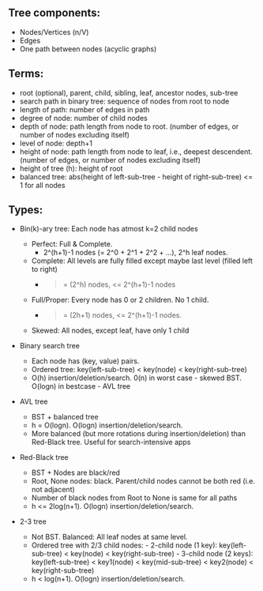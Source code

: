 ## Tree components:
- Nodes/Vertices (n/V)
- Edges
- One path between nodes (acyclic graphs)

## Terms:
- root (optional), parent, child, sibling, leaf, ancestor nodes, sub-tree
- search path in binary tree: sequence of nodes from root to node
- length of path: number of edges in path 
- degree of node: number of child nodes
- depth of node: path length from node to root. (number of edges, or number of nodes excluding itself)
- level of node: depth+1
- height of node: path length from node to leaf, i.e., deepest descendent. (number of edges, or number of nodes excluding itself)
- height of tree (h): height of root 
- balanced tree: abs(height of left-sub-tree - height of right-sub-tree) <= 1 for all nodes

## Types:
- Bin(k)-ary tree: Each node has atmost k=2 child nodes
	- Perfect: Full & Complete. 
		- 2^(h+1)-1 nodes (= 2^0 + 2^1 + 2^2 + ...), 2^h leaf nodes.
	- Complete: All levels are fully filled except maybe last level (filled left to right)
		- >= (2^h) nodes, <= 2^(h+1)-1 nodes
	- Full/Proper: Every node has 0 or 2 children. No 1 child.  
		- >= (2h+1) nodes, <= 2^(h+1)-1 nodes. 
	- Skewed: All nodes, except leaf, have only 1 child 

- Binary search tree
	- Each node has (key, value) pairs.  
	- Ordered tree: key(left-sub-tree) < key(node) < key(right-sub-tree)
	- O(h) insertion/deletion/search. 0(n) in worst case - skewed BST. O(logn) in bestcase - AVL tree

- AVL tree
	- BST + balanced tree 
	- h = O(logn). O(logn) insertion/deletion/search.
	- More balanced (but more rotations during insertion/deletion) than Red-Black tree. Useful for search-intensive apps

- Red-Black tree
	- BST + Nodes are black/red
	- Root, None nodes: black. Parent/child nodes cannot be both red (i.e. not adjacent)
	- Number of black nodes from Root to None is same for all paths
	- h <= 2log(n+1). O(logn) insertion/deletion/search.

- 2-3 tree
	- Not BST. Balanced: All leaf nodes at same level.
	- Ordered tree with 2/3 child nodes: 
    		- 2-child node (1 key): key(left-sub-tree) < key(node) < key(right-sub-tree)
    		- 3-child node (2 keys): key(left-sub-tree) < key1(node) < key(mid-sub-tree) < key2(node) < key(right-sub-tree)
	- h < log(n+1). O(logn) insertion/deletion/search.

